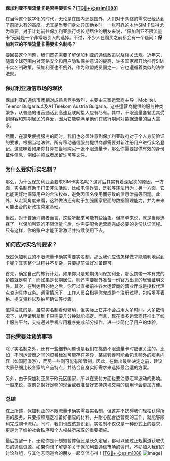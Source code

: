 **保加利亚不限流量卡是否需要实名？[[TG💪+ @esim1088](https://t.me/s/esim1088)]**

在当今这个数字化的时代，无论是在国内还是国外，人们对于网络的需求已经达到了前所未有的高度。尤其是当我们身处异国他乡时，一张可靠的本地SIM卡显得尤为重要。对于计划前往保加利亚旅行或长期居住的朋友来说，“保加利亚不限流量卡”无疑是一个非常吸引人的选择。不过，不少人在购买之前都会有一个疑问：**保加利亚的不限流量卡需要实名制吗？**

要回答这个问题，我们首先需要了解保加利亚的通信政策以及相关法规。近年来，随着全球范围内对网络安全和用户隐私保护意识的提高，许多国家都开始推行SIM卡实名制政策。保加利亚也不例外，作为欧盟成员国之一，它也遵循着类似的法律法规。

### **保加利亚通信市场的现状**

保加利亚的通信市场相对成熟且竞争激烈，主要由三家运营商主导：Mobiltel、Telenor Bulgaria以及A1 Telekom Austria Bulgaria。这些运营商提供的服务种类繁多，从普通的语音通话到高速互联网接入应有尽有。其中，不限流量套餐尤其受到游客和短期居民的喜爱，因为它能够满足他们在旅行期间对数据流量的巨大需求。

然而，在享受便捷服务的同时，我们也必须注意到保加利亚政府对于个人身份验证的要求。根据当地法律，所有移动通信服务提供商都需要对新注册用户进行实名登记。这意味着如果你打算在当地购买一张不限流量卡，那么你需要提供有效的身份证件信息，例如护照或者居留许可等文件。

### **为什么要实行实名制？**

那么，为什么保加利亚会要求SIM卡实名呢？这背后其实有着深层次的原因。一方面，实名制有助于打击非法活动，比如电信诈骗、洗钱等违法行为；另一方面，它也能更好地保障用户的合法权益，避免因匿名使用而导致的信息泄露等问题。此外，从宏观角度来看，这种做法还有助于加强国家层面的数据管理能力，并为未来可能出台的新政策奠定基础。

当然，对于普通消费者而言，这些听起来可能有些抽象。但简单来说，就是当你选择了一张保加利亚的不限流量卡后，你需要配合运营商完成必要的身份认证流程。只有这样，你的账户才能正常激活并持续使用下去。

### **如何应对实名制要求？**

既然保加利亚的不限流量卡确实需要实名制，那么我们应该怎样做才能顺利地买到卡呢？其实整个过程并不复杂，只要提前做好准备即可。

首先，确定自己的旅行计划。如果你只是短期访问保加利亚，那么携带一本有效的护照就足够了；而如果是长期居住，则还需要额外准备一份官方出具的居留证明文件。其次，在到达目的地之后，你可以直接前往各大运营商的营业厅或是授权代理点咨询具体业务。通常情况下，工作人员会指导你完成整个注册过程，包括填写表格、提交资料以及拍照确认等步骤。

值得注意的是，虽然实名制看似繁琐，但实际上它并不会占用太多时间。大多数情况下，从申请到拿到卡只需要几分钟就能搞定。而且，现在很多运营商还推出了线上服务平台，支持通过手机应用程序完成部分操作，进一步简化了用户的体验。

### **其他需要注意的事项**

除了实名制之外，还有一些细节问题也是我们在挑选不限流量卡时应该关注的。比如，不同运营商之间的资费标准可能存在差异，某些套餐可能会包含额外的服务内容（如国际漫游），而另一些则可能有所限制。因此，在做出最终决定之前，建议大家仔细比较各家的产品特点，并结合自身实际需求来选择最合适的方案。

另外，由于保加利亚属于欧元区国家，所以在支付方面也要注意汇率波动的影响。一般来说，提前兑换好足够的现金或者准备好支持跨境交易的信用卡会更加方便。

### **总结**

综上所述，保加利亚的不限流量卡确实需要实名制，但这并不妨碍我们轻松获得所需的服务。只要按照规定准备好相应的材料，并耐心配合运营商的工作，就能够顺利完成购卡流程。同时，我们也应该意识到，实名制不仅仅是一种形式上的要求，更是为了维护社会秩序和个人权益所采取的重要措施。

最后提醒一下，无论你是计划短暂停留还是长久定居，都可以通过正规渠道获取优质的通信资源。如果你想了解更多关于保加利亚通信市场的资讯，不妨加入我们的讨论群组，与其他志同道合的朋友一起交流心得！[[TG💪+ @esim1088](https://t.me/s/esim1088) ![Image](https://i.postimg.cc/4NQfJmqS/Snipaste-2025-05-13-00-14-12.png)]